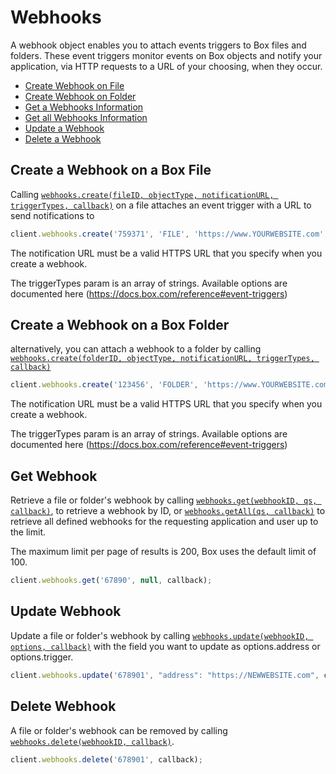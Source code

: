 Webhooks
========

A webhook object enables you to attach events triggers to Box files and folders. These
event triggers monitor events on Box objects and notify your application, via HTTP
requests to a URL of your choosing, when they occur.

* [Create Webhook on File](#create-a-file-webhook)
* [Create Webhook on Folder](#create-a-folder-webhook)
* [Get a Webhooks Information](#get-a-webhooks-information)
* [Get all Webhooks Information](#get-all-webhooks-information)
* [Update a Webhook](#update-a-webhook)
* [Delete a Webhook](#delete-a-webhook)

Create a Webhook on a Box File
------------------------------

Calling
[`webhooks.create(fileID, objectType, notificationURL, triggerTypes, callback)`](http://opensource.box.com/box-node-sdk/Webhooks.html#createFileWebhook)
on a file attaches an event trigger with a URL to send notifications to

```js
client.webhooks.create('759371', 'FILE', 'https://www.YOURWEBSITE.com', [eventTriggers.FILE.UPLOADED, eventTriggers.FILE.DOWNLOADED], callback)
```

The notification URL must be a valid HTTPS URL that you specify when you create a
webhook.

The triggerTypes param is an array of strings. Available options are documented here
(https://docs.box.com/reference#event-triggers)

Create a Webhook on a Box Folder
--------------------------------

alternatively, you can attach a webhook to a folder by calling
[`webhooks.create(folderID, objectType, notificationURL, triggerTypes, callback)`](http://opensource.box.com/box-node-sdk/Webhooks.html#createFolderWebhook)

```js
client.webhooks.create('123456', 'FOLDER', 'https://www.YOURWEBSITE.com', [eventTriggers.FOLDER.CREATED, eventTriggers.FOLDER.DOWNLOADED], callback)
```

The notification URL must be a valid HTTPS URL that you specify when you create a
webhook.

The triggerTypes param is an array of strings. Available options are documented here
(https://docs.box.com/reference#event-triggers)

Get Webhook
-----------

Retrieve a file or folder's webhook by calling
[`webhooks.get(webhookID, qs, callback)`](http://opensource.box.com/box-node-sdk/Webhooks.html#get),
to retrieve a webhook by ID, or
[`webhooks.getAll(qs, callback)`](http://opensource.box.com/box-node-sdk/Webhooks.html#getAll)
to retrieve all defined webhooks for the requesting application and user up to the limit.

The maximum limit per page of results is 200, Box uses the default limit of 100.

```js
client.webhooks.get('67890', null, callback);
```

Update Webhook
---------------

Update a file or folder's webhook by calling
[`webhooks.update(webhookID, options, callback)`](http://opensource.box.com/box-node-sdk/Webhooks.html#upate)
with the field you want to update as options.address or options.trigger.

```js
client.webhooks.update('678901', "address": "https://NEWWEBSITE.com", callback);
```

Delete Webhook
---------------

A file or folder's webhook can be removed by calling
[`webhooks.delete(webhookID, callback)`](http://opensource.box.com/box-node-sdk/Webhooks.html#delete).

```js
client.webhooks.delete('678901', callback);
```
